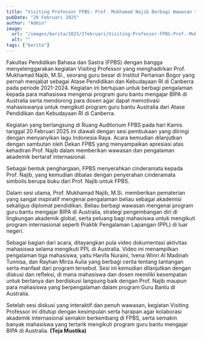```yaml
---
title: "Visiting Professor FPBS: Prof. Mukhamad Najib Berbagi Wawasan tentang Program Guru Bantu BIPA di Australia"
pubDate: "20 Februari 2025"
author: "Admin"
image:
  url: "/images/berita/2025/2februari/Visiting-Professor-FPBS-Prof.-Mukhamad-Najib-Berbagi-Wawasan-tentang-Program-Guru-Bantu-BIPA-di-Australia (1).jpg"
  alt: ""
tags: ["berita"]
---
```


Fakultas Pendidikan Bahasa dan Sastra (FPBS) dengan bangga menyelenggarakan kegiatan Visiting Professor yang menghadirkan Prof. Mukhamad Najib, M.Si., seorang guru besar di Institut Pertanian Bogor yang pernah menjabat sebagai Atase Pendidikan dan Kebudayaan RI di Canberra pada periode 2021-2024. Kegiatan ini bertujuan untuk berbagi pengalaman kepada para mahasiswa mengenai program guru bantu mengajar BIPA di Australia serta mendorong para dosen agar dapat memotivasi mahasiswanya untuk mengikuti program guru bantu Australia dari Atase Pendidikan dan Kebudayaan RI di Canberra.

Kegiatan yang berlangsung di Ruang Auditorium FPBS pada hari Kamis tanggal 20 Februari 2025 ini diawali dengan sesi pembukaan yang diiringi dengan menyanyikan lagu Indonesia Raya. Acara kemudian dilanjutkan dengan sambutan oleh Dekan FPBS yang menyampaikan apresiasi atas kehadiran Prof. Najib dalam memberikan wawasan dan pengalaman akademik bertaraf internasional.

Sebagai bentuk penghargaan, FPBS menyerahkan cinderamata kepada Prof. Najib, yang kemudian dibalas dengan penyerahan cinderamata simbolis berupa buku dari Prof. Najib untuk FPBS.

Dalam sesi utama, Prof. Mukhamad Najib, M.Si. memberikan pematerian yang sangat inspiratif mengenai pengalaman beliau sebagai akademisi sekaligus diplomat pendidikan. Beliau berbagi wawasan mengenai program guru bantu mengajar BIPA di Australia, strategi pengembangan diri di lingkungan akademik global, serta peluang bagi mahasiswa untuk mengikuti program internasional seperti Praktik Pengalaman Lapangan (PPL) di luar negeri.

Sebagai bagian dari acara, ditayangkan pula video dokumentasi aktivitas mahasiswa selama mengikuti PPL di Australia. Video ini menampilkan pengalaman tiga mahasiswa, yaitu Hanifa Nuraini, Ivena Winri Al Madinah Tunnisa, dan Rayhan Mirza Aulia yang berbagi cerita tentang tantangan serta manfaat dari program tersebut. Sesi ini kemudian dilanjutkan dengan diskusi dan refleksi, di mana mahasiswa dan dosen memiliki kesempatan untuk bertanya dan berdiskusi langsung baik dengan Prof. Najib maupun para mahasiswa yang berpengalaman dalam program Guru Bantu di Australia.

Setelah sesi diskusi yang interaktif dan penuh wawasan, kegiatan Visiting Professor ini ditutup dengan kesimpulan serta harapan agar kolaborasi akademik internasional semakin berkembang di FPBS, serta semakin banyak mahasiswa yang tertarik mengikuti program guru bantu mengajar BIPA di Australia. **(Teja Mustika)** 